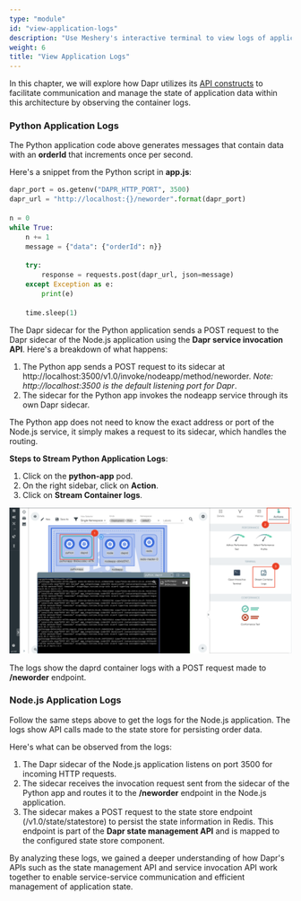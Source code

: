 ```yaml
---
type: "module"
id: "view-application-logs"
description: "Use Meshery's interactive terminal to view logs of applications"
weight: 6
title: "View Application Logs"
---
```


In this chapter, we will explore how Dapr utilizes its [API constructs](https://docs.dapr.io/concepts/building-blocks-concept/) to facilitate communication and manage the state of application data within this architecture by observing the container logs.

### Python Application Logs

The Python application code above generates messages that contain data with an **orderId** that increments once per second.

Here's a snippet from the Python script in **app.js**:

```python
dapr_port = os.getenv("DAPR_HTTP_PORT", 3500)
dapr_url = "http://localhost:{}/neworder".format(dapr_port)

n = 0
while True:
    n += 1
    message = {"data": {"orderId": n}}

    try:
        response = requests.post(dapr_url, json=message)
    except Exception as e:
        print(e)

    time.sleep(1)
```

The Dapr sidecar for the Python application sends a POST request to the Dapr sidecar of the Node.js application using the **Dapr service invocation API**. Here's a breakdown of what happens:

1. The Python app sends a POST request to its sidecar at http://localhost:3500/v1.0/invoke/nodeapp/method/neworder. _Note: http://localhost:3500 is the default listening port for Dapr_.
2. The sidecar for the Python app invokes the nodeapp service through its own Dapr sidecar.

The Python app does not need to know the exact address or port of the Node.js service, it simply makes a request to its sidecar, which handles the routing.

**Steps to Stream Python Application Logs**:

1. Click on the **python-app** pod.
2. On the right sidebar, click on **Action**.
3. Click on **Stream Container logs**.

![stream](stream.png)

The logs show the daprd container logs with a POST request made to **/neworder** endpoint.

### Node.js Application Logs

Follow the same steps above to get the logs for the Node.js application. The logs show API calls made to the state store for persisting order data.

Here's what can be observed from the logs:

1. The Dapr sidecar of the Node.js application listens on port 3500 for incoming HTTP requests.
2. The sidecar receives the invocation request sent from the sidecar of the Python app and routes it to the **/neworder** endpoint in the Node.js application.
3. The sidecar makes a POST request to the state store endpoint (/v1.0/state/statestore) to persist the state information in Redis. This endpoint is part of the **Dapr state management API**  and is mapped to the configured state store component.

By analyzing these logs, we gained a deeper understanding of how Dapr's APIs such as the state management API and service invocation API work together to enable service-service communication and efficient management of application state.
